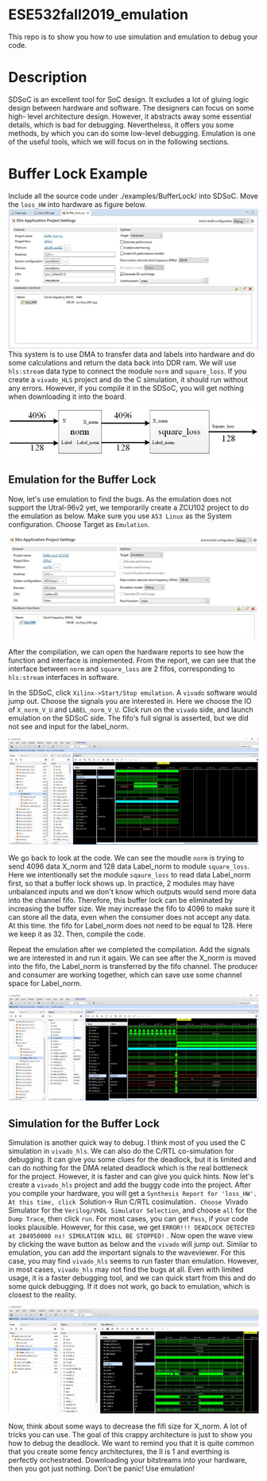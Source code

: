 # ESE532fall2019_emulation
This repo is to show you how to use simulation and emulation to debug your code.

# Description
SDSoC is an excellent tool for SoC design. It excludes a lot of gluing logic design between hardware and software. The designers can focus on some high- level architecture design. However, it abstracts away some essential details, which is bad for debugging. Nevertheless, it offers you some methods, by which you can do some low-level debugging. Emulation is one of the useful tools, which we will focus on in the following sections.


# Buffer Lock Example
Include all the source code under ./examples/BufferLock/ into SDSoC. Move the `loss_HW` into hardware as figure below.
![](images/bufferLockConfig.jpg)
This system is to use DMA to transfer data and labels into hardware and do some calculations and return the data back into DDR ram. We will use `hls:stream` data type to connect the module `norm` and `square_loss`. If you create a `vivado_HLS` project and do the C simulation, it should run without any errors. However, if you compile it in the SDSoC, you will get nothing when downloading it into the board.  

![](images/buffer_lock_system.jpg)


## Emulation for the Buffer Lock
Now, let's use emulation to find the bugs. As the emulation does not support the Utral-96v2 yet, we temporarily create a ZCU102 project to do the emulation as below. Make sure you use `A53 Linux` as the System configuration. Choose Target as `Emulation`.


![](images/zcu102_bufferlock.jpg)


After the compilation, we can open the hardware reports to see how the function and interface is implemented. From the report, we can see that the interface between `norm` and `square_loss` are 2 fifos, corresponding to `hls:stream` interfaces in software.




In the SDSoC, click `Xilinx->Start/Stop emulation`. A `vivado` software would jump out. Choose the signals you are interested in. Here we choose the IO of `X_norm_V_U` and `LABEL_norm_V_U`. Click run on the `vivado` side, and launch emulation on the SDSoC side. The fifo's full signal is asserted, but we did not see and input for the label_norm. 

![](images/fifo_full.jpg)

We go back to look at the code. We can see the moudle `norm` is trying to send 4096 data X_norm and 128 data Label_norm to module `square_loss`. Here we intentionally set the module `sqaure_loss` to read data Label_norm first, so that a buffer lock shows up. In practice, 2 modules may have unbalanced inputs and we don't know which outputs would send more data into the channel fifo. Therefore, this buffer lock can be eliminated by increasing the buffer size. We may increase the fifo to 4096 to make sure it can store all the data, even when the consumer does not accept any data. At this time. the fifo for Label_norm does not need to be equal to 128. Here we keep it as 32. Then, compile the code.

 
Repeat the emulation after we completed the compilation. Add the signals we are interested in and run it again. We can see after the X_norm is moved into the fifo, the Label_norm is transferred by the fifo channel. The producer and consumer are working together, which can save use some channel space for Label_norm.

![](images/nobufferlock.jpg)


## Simulation for the Buffer Lock
Simulation is another quick way to debug. I think most of you used the C simulation in `vivado_hls`. We can also do the C/RTL co-simulation for debugging. It can give you some clues for the deadlock, but it is limited and can do nothing for the DMA related deadlock which is the real bottleneck for the project. However, it is faster and can give you quick hints.
Now let's create a `vivado_hls` project and add the buggy code into the project. After you compile your hardware, you will get a `Synthesis Report for 'loss_HW'. At this time, click `Solution-> Run C/RTL cosimulation`. Choose `Vivado Simulator for the `Verilog/VHDL Simulator Selection`, and choose `all` for the `Dump Trace`, then click `run`. For most cases, you can get `Pass`, if your code looks plausible. However, for this case, we get `ERROR!!! DEADLOCK DETECTED at 284950000 ns! SIMULATION WILL BE STOPPED!` . Now open the wave view by clicking the wave button as below and the `vivado` will jump out. Similar to emulation, you can add the important signals to the waveviewer. For this case, you may find `vivado_hls` seems to run faster than emulation. However, in most cases, `vivado_hls` may not find the bugs at all. Even with limited usage, it is a faster debugging tool, and we can quick start from this and do some quick debugging. If it does not work, go back to emulation, which is closest to the reality. 


![](images/hls_deadlock.jpg)


Now, think about some ways to decrease the fifi size for X_norm. A lot of tricks you can use. The goal of this crappy architecture is just to show you how to debug the deadlock. We want to remind you that it is quite common that you create some fency architectures, the II is 1 and everthing is perfectly orchestrated. Downloading your bitstreams into your hardware, then you got just nothing. Don't be panic! Use emulation!
















